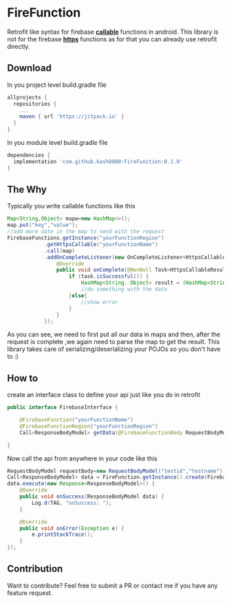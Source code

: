 # FireFunction
Retrofit like syntax for firebase **[callable](https://firebase.google.com/docs/functions/callable)** functions in android. This library is not for the firebase **[https](https://firebase.google.com/docs/functions/http-events)** functions as for that you can already use retrofit directly.


## Download
In you project level build.gradle file
```groovy
allprojects {
  repositories {
    ...
    maven { url 'https://jitpack.io' }
  }
}
```
In you module level build.gradle file
```groovy
dependencies {
  implementation 'com.github.kash8080:FireFunction:0.1.0'
}
```
## The Why
Typically you write callable functions like this
```java
Map<String,Object> mapw=new HashMap<>();
map.put("key","value");
//add more date in the map to send with the request
FirebaseFunctions.getInstance("yourFunctionRegion")
            .getHttpsCallable("yourFunctionName")
            .call(map)
            .addOnCompleteListener(new OnCompleteListener<HttpsCallableResult>() {
                @Override
                public void onComplete(@NonNull Task<HttpsCallableResult> task) {
                    if (task.isSuccessful()) {
                        HashMap<String, Object> result = (HashMap<String, Object>) task.getResult().getData();
                        //do something with the data
                    }else{
                        //show error
                    }
                }
            });
```

As you can see, we need to first put all our data in maps and then, after the request is complete ,we again need to parse the map to get the result. This library takes care of serializing/deserializing your POJOs so you don't have to :)



## How to
create an interface class to define your api just like you do in retrofit
```java
public interface FirebaseInterface {

    @FirebaseFunction("yourFunctionName")
    @FirebaseFunctionRegion("yourFunctionRegion")
    Call<ResponseBodyModel> getData(@FirebaseFunctionBody RequestBodyModel body);

}
```
Now call the api from anywhere in your code like this
```java
RequestBodyModel requestBody=new RequestBodyModel("testid","testname");
Call<ResponseBodyModel> data = FireFunction.getInstance().create(FirebaseInterface.class).getData(requestBody);
data.execute(new Response<ResponseBodyModel>() {
    @Override
    public void onSuccess(ResponseBodyModel data) {
        Log.d(TAG, "onSuccess: ");
    }

    @Override
    public void onError(Exception e) {
        e.printStackTrace();
    }
});

```

## Contribution
Want to contribute? Feel free to submit a PR or contact me if you have any feature request.
